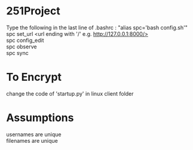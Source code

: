 # 251Project

Type the following in the last line of .bashrc : "alias spc='bash config.sh'" <br />
spc set_url <url ending with '/' e.g. http://127.0.0.1:8000/> <br />
spc config_edit <br />
spc observe <absolute dir path> <br />
spc sync  <br />
  
# To Encrypt

change the code of 'startup.py' in linux client folder <br />

# Assumptions

usernames are unique <br />
filenames are unique <br />
